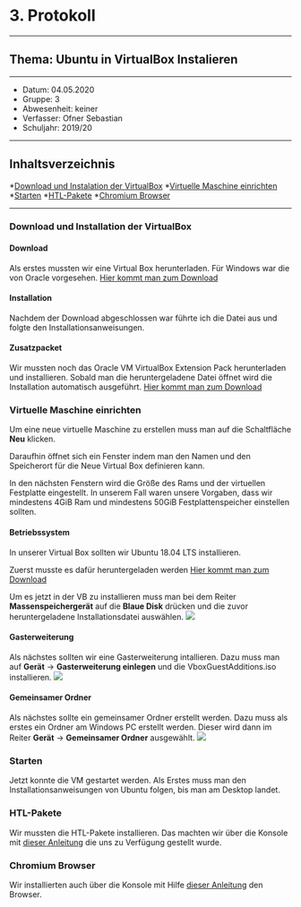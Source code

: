 # 3. Protokoll
-----------------------------------------
## Thema: Ubuntu in VirtualBox Instalieren
-----------------------------------------
* Datum:          04.05.2020
* Gruppe:         3
* Abwesenheit:    keiner
* Verfasser:      Ofner Sebastian
* Schuljahr:      2019/20
-----------------------------------------
## Inhaltsverzeichnis

*[Download und Instalation der VirtualBox](#download-und-instalation-der-virtualbox)
*[Virtuelle Maschine einrichten](#virtuelle-maschine-einrichten)
*[Starten](#starten)
*[HTL-Pakete](#htl-pakete)
*[Chromium Browser](#chromium-browser)

-----------------------------------------
### Download und Installation der VirtualBox
#### Download
Als erstes mussten wir eine Virtual Box herunterladen. Für Windows war die von Oracle vorgesehen.
[Hier kommt man zum Download](https://www.virtualbox.org/wiki/Downloads)

#### Installation
Nachdem der Download abgeschlossen war führte ich die Datei aus und folgte den Installationsanweisungen.

#### Zusatzpacket
Wir mussten noch das Oracle VM VirtualBox Extension Pack herunterladen und installieren. Sobald man die heruntergeladene
Datei öffnet wird die Installation automatisch ausgeführt.
[Hier kommt man zum Download](https://download.virtualbox.org/virtualbox/6.1.4/Oracle_VM_VirtualBox_Extension_Pack-6.1.4.vbox-extpack)

### Virtuelle Maschine einrichten
Um eine neue virtuelle Maschine zu erstellen muss man auf die Schaltfläche **Neu** klicken.

Daraufhin öffnet sich ein Fenster indem man den Namen und den Speicherort für die Neue Virtual Box definieren kann.

In den nächsten Fenstern wird die Größe des Rams und der virtuellen Festplatte eingestellt.
In unserem Fall waren unsere Vorgaben, dass wir mindestens 4GiB Ram und mindestens 50GiB Festplattenspeicher einstellen sollten.

#### Betriebssystem
In unserer Virtual Box sollten wir Ubuntu 18.04 LTS installieren.

Zuerst musste es dafür heruntergeladen werden
[Hier kommt man zum Download](https://ubuntu.com/download/desktop/thank-you?version=18.04.4&architecture=amd64)

Um es jetzt in der VB zu installieren muss man bei dem Reiter **Massenspeichergerät** auf die **Blaue Disk** drücken
und die zuvor heruntergeladene Installationsdatei auswählen.
![](https://cdn.discordapp.com/attachments/692432976503373854/692693822551097344/bild5.PNG)

#### Gasterweiterung
Als nächstes sollten wir eine Gasterweiterung intallieren.
Dazu muss man auf **Gerät** -> **Gasterweiterung einlegen** und die VboxGuestAdditions.iso installieren.
![](https://cdn.discordapp.com/attachments/692432976503373854/692693824874741810/bild7.PNG)

#### Gemeinsamer Ordner
Als nächstes sollte ein gemeinsamer Ordner erstellt werden. 
Dazu muss als erstes ein Ordner am Windows PC erstellt werden.
Dieser wird dann im Reiter **Gerät** -> **Gemeinsamer Ordner** ausgewählt.
![](https://cdn.discordapp.com/attachments/692432976503373854/692693823565856809/bild6.PNG)


### Starten
Jetzt konnte die VM gestartet werden.
Als Erstes muss man den Installationsanweisungen von Ubuntu folgen, bis man am Desktop landet.

### HTL-Pakete
Wir mussten die HTL-Pakete installieren. Das machten wir über die Konsole mit [dieser Anleitung](http://www.htl-mechatronik.at/ubuntu-htl/readme) 
die uns zu Verfügung gestellt wurde.

### Chromium Browser
Wir installierten auch über die Konsole mit Hilfe [dieser Anleitung](https://wiki.ubuntuusers.de/Chromium/Installation/) den Browser.
